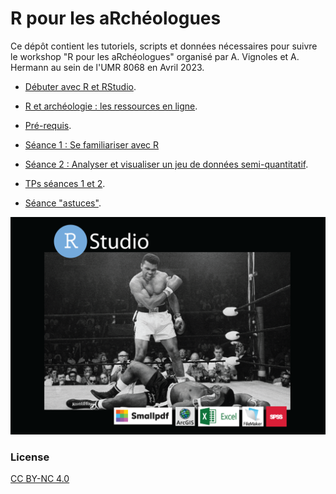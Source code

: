 #  R pour les aRchéologues
<base target="_blank">

Ce dépôt contient les tutoriels, scripts et données nécessaires pour suivre le workshop "R pour les aRchéologues" organisé par A. Vignoles et A. Hermann au sein de l'UMR 8068 en Avril 2023.  

- [Débuter avec R et RStudio](debuter_avec_R.html).  
- [R et archéologie : les ressources en ligne](ressources-en-ligne.html).  
- [Pré-requis](seance-0_pre-requis.html).  
- [Séance 1 : Se familiariser avec R](seance-1.html)   
- [Séance 2 : Analyser et visualiser un jeu de données semi-quantitatif](seance-2.html).  
- [TPs séances 1 et 2](TP-1-2.html).  

- [Séance "astuces"](seance-astuces.html).  

![image](poster.png)

### License
[CC BY-NC 4.0](https://creativecommons.org/licenses/by-nc/4.0/)

